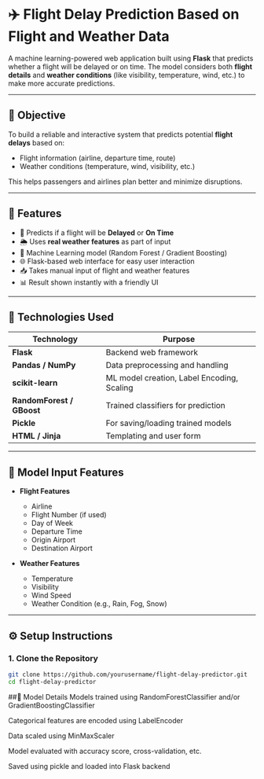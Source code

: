 # ✈️ Flight Delay Prediction Based on Flight and Weather Data

A machine learning-powered web application built using **Flask** that predicts whether a flight will be delayed or on time. The model considers both **flight details** and **weather conditions** (like visibility, temperature, wind, etc.) to make more accurate predictions.

---

## 🎯 Objective

To build a reliable and interactive system that predicts potential **flight delays** based on:
- Flight information (airline, departure time, route)
- Weather conditions (temperature, wind, visibility, etc.)

This helps passengers and airlines plan better and minimize disruptions.

---

## 🌟 Features

- 🛫 Predicts if a flight will be **Delayed** or **On Time**
- 🌦 Uses **real weather features** as part of input
- 🤖 Machine Learning model (Random Forest / Gradient Boosting)
- 🌐 Flask-based web interface for easy user interaction
- 📥 Takes manual input of flight and weather features
- 📊 Result shown instantly with a friendly UI

---

## 🧪 Technologies Used

| Technology                  | Purpose                                        |
|-----------------------------|------------------------------------------------|
| **Flask**                   | Backend web framework                         |
| **Pandas / NumPy**          | Data preprocessing and handling               |
| **scikit-learn**            | ML model creation, Label Encoding, Scaling    |
| **RandomForest / GBoost**   | Trained classifiers for prediction            |
| **Pickle**                  | For saving/loading trained models             |
| **HTML / Jinja**            | Templating and user form                      |


---

## 🧠 Model Input Features

- **Flight Features**
  - Airline
  - Flight Number (if used)
  - Day of Week
  - Departure Time
  - Origin Airport
  - Destination Airport

- **Weather Features**
  - Temperature
  - Visibility
  - Wind Speed
  - Weather Condition (e.g., Rain, Fog, Snow)

---

## ⚙️ Setup Instructions

### 1. Clone the Repository
```bash
git clone https://github.com/yourusername/flight-delay-predictor.git
cd flight-delay-predictor
```
##🧠 Model Details
Models trained using RandomForestClassifier and/or GradientBoostingClassifier

Categorical features are encoded using LabelEncoder

Data scaled using MinMaxScaler

Model evaluated with accuracy score, cross-validation, etc.

Saved using pickle and loaded into Flask backend


